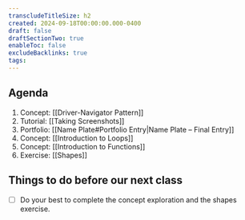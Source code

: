 ```yaml
---
transcludeTitleSize: h2
created: 2024-09-18T00:00:00.000-0400
draft: false
draftSectionTwo: true
enableToc: false
excludeBacklinks: true
tags:
---
```

## Agenda
1. Concept: [[Driver-Navigator Pattern]]
2. Tutorial: [[Taking Screenshots]]
3. Portfolio: [[Name Plate#Portfolio Entry|Name Plate – Final Entry]]
4. Concept: [[Introduction to Loops]]
5. Concept: [[Introduction to Functions]]
6. Exercise: [[Shapes]]
## Things to do before our next class
- [ ] Do your best to complete the concept exploration and the shapes exercise.
